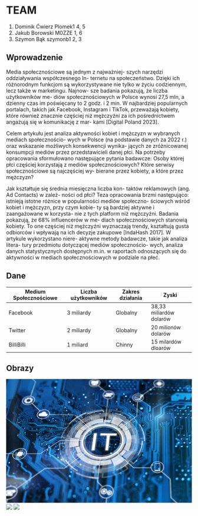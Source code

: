 # TEAM
1. Dominik Ćwierz Plomek1 4, 5
1. Jakub Borowski M0ZZE 1, 6
1. Szymon Bąk szymonb1 2, 3

## Wprowadzenie


Media społecznościowe są jednym z najważniej-
szych narzędzi oddziaływania współczesnego In-
ternetu na społeczeństwo. Dzięki ich różnorodnym
funkcjom są wykorzystywane nie tylko w życiu
codziennym, lecz także w marketingu. Najnow-
sze badania pokazują, że liczba użytkowników me-
diów społecznościowych w Polsce wynosi 27,5 mln,
a dzienny czas im poświęcany to 2 godz. i 2 min.
W najbardziej popularnych portalach, takich jak
Facebook, Instagram i TikTok, przeważają kobiety,
które również znacznie częściej niż mężczyźni za ich
pośrednictwem angażują się w komunikację z mar-
kami [Digital Poland 2023].

Celem artykułu jest analiza aktywności kobiet
i mężczyzn w wybranych mediach społecznościo-
wych w Polsce (na podstawie danych za 2022 r.)
oraz wskazanie możliwych konsekwencji wynika-
jących ze zróżnicowanej konsumpcji mediów przez
przedstawicieli danej płci. Na potrzeby opracowania
sformułowano następujące pytania badawcze:
Osoby której płci częściej korzystają z mediów
społecznościowych?
Które serwisy społecznościowe są najczęściej wy-
bierane przez kobiety, a które przez mężczyzn?

 Jak kształtuje się średnia miesięczna liczba kon-
taktów reklamowych (ang. Ad Contacts) w zależ-
ności od płci?
Teza opracowania brzmi następująco: istnieją
istotne różnice w popularności mediów społeczno-
ściowych wśród kobiet i mężczyzn, przy czym kobie-
ty są bardziej aktywne i zaangażowane w korzysta-
nie z tych platform niż mężczyźni.
Badania pokazują, że 68% influencerów w me-
diach społecznościowych stanowią kobiety. To one
częściej niż mężczyźni wyznaczają trendy, kształtują
gusta odbiorców i wpływają na ich decyzje zakupowe
[IndaHash 2017]. W artykule wykorzystano niere-
aktywne metody badawcze, takie jak analiza litera-
tury przedmiotu dotyczącej mediów społecznościo-
wych, analiza danych statystycznych dostępnych
m.in. w raportach odnoszących się do aktywności
w mediach społecznościowych w podziale na płeć.

## Dane

| Medium Społecznościowe | Liczba użytkowników | Zakres działania | Zyski |
|------------------------|---------------------|------------------|-------|
| Facebook| 3 miliardy | Globalny | 38,33 miliardów dolarów |
| Twitter | 2 miliardy | Globalny | 20 milionów dolarów |
| BilliBilli| 1 miliard | Chinny | 15 milardów dloarów |

## Obrazy

![img](IMG\jpg1.jpg)
![](https://img.freepik.com/free-photo/website-hosting-concept-with-bright-light_23-2149406783.jpg?semt=ais_hybrid&w=740&q=80)
![](https://media.istockphoto.com/id/1439425791/photo/digital-technology-software-development-concept-coding-programmer-working-on-laptop-with.jpg?s=612x612&w=0&k=20&c=43WZfDZcnI2lULx83NVAtFiGyzKHzi4HyLqYZgggX-c=)


